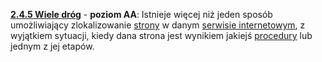 [**2.4.5 Wiele dróg**](https://wcag.lepszyweb.pl/#multiple-ways) - **poziom AA**: Istnieje więcej niż jeden sposób umożliwiający zlokalizowanie <a href="#" data-toggle="tooltip" data-original-title="{{site.data.glossary.strona_internetowa | strip_html | replace: '*', ''}}">strony</a> w danym <a href="#" data-toggle="tooltip" data-original-title="{{site.data.glossary.zestaw_stron_internetowych | strip_html | replace: '*', ''}}">serwisie internetowym</a>, z wyjątkiem sytuacji, kiedy dana strona jest wynikiem jakiejś <a href="#" data-toggle="tooltip" data-original-title="{{site.data.glossary.procedura | strip_html | replace: '*', ''}}">procedury</a> lub jednym z&nbsp;jej etapów.